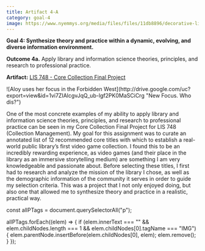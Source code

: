 ```yaml
---
title: Artifact 4-A
category: goal-4
image: https://www.nyemmys.org/media/files/files/11db8896/decorative-line-break-29.png
---
```


**Goal 4: Synthesize theory and practice within a dynamic, evolving, and diverse information environment.**

**Outcome 4a.** Apply library and information science theories, principles, and research to professional 
practice.

**Artifact:** [LIS 748 - Core Collection Final Project](https://docs.google.com/document/d/1B5unKp_2L2B6QqMpHLQ8PyIE74ROfrNNxv8ETReqalA/edit?usp=sharing)

<div class="image-left" markdown="1">
![Aloy uses her focus in the Forbidden West](http://drive.google.com/uc?export=view&id=1vi7ZIAlcgvJqQ_ub-lgf2PK0MaSCiCrg "New Focus. Who dis?")
</div>

One of the most concrete examples of my ability to apply library and information science theories, principles, and research to professional practice can be seen in my Core Collection Final Project for LIS 748 (Collection Management). My goal for this assignment was to curate an annotated list of 12 recommended core titles with which to establish a real-world public library’s first video game collection. I found this to be an incredibly rewarding experience, as video games (and their place in the library as an immersive storytelling medium) are something I am very knowledgeable and passionate about. Before selecting these titles, I first had to research and analyze the mission of the library I chose, as well as the demographic information of the community it serves in order to guide my selection criteria. This was a project that I not only enjoyed doing, but also one that allowed me to synthesize theory and practice in a realistic, practical way.

const allPTags = document.querySelectorAll("p");

allPTags.forEach((elem) => {
    if (elem.innerText === "" && elem.childNodes.length === 1 && elem.childNodes[0].tagName === "IMG") {
        elem.parentNode.insertBefore(elem.childNodes[0], elem);
        elem.remove();
    }
});